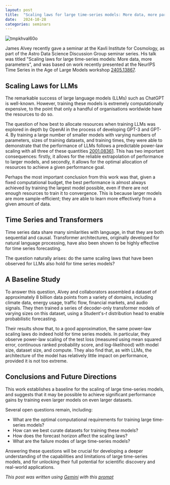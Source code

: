 ```yaml
---
layout: post
title:  "Scaling laws for large time-series models: More data, more parameters"
date:   2024-10-28
categories: seminars
---
```


![tmpkhval60o](https://github.com/user-attachments/assets/be89285e-2def-4c13-be31-ba14a23ccb7f)


James Alvey recently gave a seminar at the Kavli Institute for Cosmology, as part of the Astro Data Science Discussion Group seminar series. His talk was titled "Scaling laws for large time-series models: More data, more parameters", and was based on work recently presented at the NeurIPS Time Series in the Age of Large Models workshop [2405.13867](https://arxiv.org/abs/2405.13867).

## Scaling Laws for LLMs

The remarkable success of large language models (LLMs) such as ChatGPT is well-known. However, training these models is extremely computationally expensive, to the point that only a handful of organisations worldwide have the resources to do so. 

The question of how best to allocate resources when training LLMs was explored in depth by OpenAI in the process of developing GPT-3 and GPT-4. By training a large number of smaller models with varying numbers of parameters, sizes of training datasets, and training times, they were able to demonstrate that the performance of LLMs follows a predictable power-law scaling with all three of these quantities [2001.08361](https://arxiv.org/abs/2001.08361). This has two important consequences: firstly, it allows for the reliable extrapolation of performance to larger models, and secondly, it allows for the optimal allocation of resources to achieve a given performance goal.

Perhaps the most important conclusion from this work was that, given a fixed computational budget, the best performance is almost always achieved by training the largest model possible, even if there are not enough resources to train it to convergence. This is because larger models are more sample-efficient; they are able to learn more effectively from a given amount of data.

## Time Series and Transformers

Time series data share many similarities with language, in that they are both sequential and causal. Transformer architectures, originally developed for natural language processing, have also been shown to be highly effective for time series forecasting.

The question naturally arises: do the same scaling laws that have been observed for LLMs also hold for time series models?

## A Baseline Study

To answer this question, Alvey and collaborators assembled a dataset of approximately 8 billion data points from a variety of domains, including climate data, energy usage, traffic flow, financial markets, and audio signals. They then trained a series of decoder-only transformer models of varying sizes on this dataset, using a Student's-$t$ distribution head to enable probabilistic forecasting.

Their results show that, to a good approximation, the same power-law scaling laws do indeed hold for time series models. In particular, they observe power-law scaling of the test loss (measured using mean squared error, continuous ranked probability score, and log-likelihood) with model size, dataset size, and compute. They also find that, as with LLMs, the architecture of the model has relatively little impact on performance, provided it is not too extreme.

## Conclusions and Future Directions

This work establishes a baseline for the scaling of large time-series models, and suggests that it may be possible to achieve significant performance gains by training even larger models on even larger datasets.

Several open questions remain, including:

* What are the optimal computational requirements for training large time-series models?
* How can we best curate datasets for training these models?
* How does the forecast horizon affect the scaling laws?
* What are the failure modes of large time-series models?

Answering these questions will be crucial for developing a deeper understanding of the capabilities and limitations of large time-series models, and for unlocking their full potential for scientific discovery and real-world applications. 


*This post was written using [Gemini](https://deepmind.google/technologies/gemini/) with this [prompt](/prompts/2024-10-28-time-series.md)*
